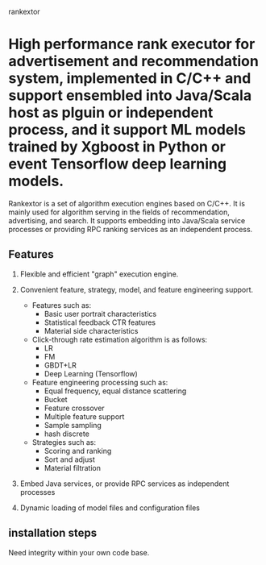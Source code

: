 rankextor

# High performance rank executor for advertisement and recommendation system, implemented in C/C++ and support ensembled into Java/Scala host as plguin or independent process, and it support ML models trained by Xgboost in Python or event Tensorflow deep learning models.

Rankextor is a set of algorithm execution engines based on C/C++. It is mainly used for algorithm serving in the fields of recommendation, advertising, and search. It supports embedding into Java/Scala service processes or providing RPC ranking services as an independent process.

## Features
1. Flexible and efficient "graph" execution engine.

2. Convenient feature, strategy, model, and feature engineering support.
    - Features such as:
        - Basic user portrait characteristics
        - Statistical feedback CTR features
        - Material side characteristics
    - Click-through rate estimation algorithm is as follows:
        - LR
        - FM
        - GBDT+LR
        - Deep Learning (Tensorflow)
    - Feature engineering processing such as:
        - Equal frequency, equal distance scattering
        - Bucket
        - Feature crossover
        - Multiple feature support
        - Sample sampling
        - hash discrete
    - Strategies such as:
        - Scoring and ranking
        - Sort and adjust
        - Material filtration

3. Embed Java services, or provide RPC services as independent processes

4. Dynamic loading of model files and configuration files

## installation steps

Need integrity within your own code base.

